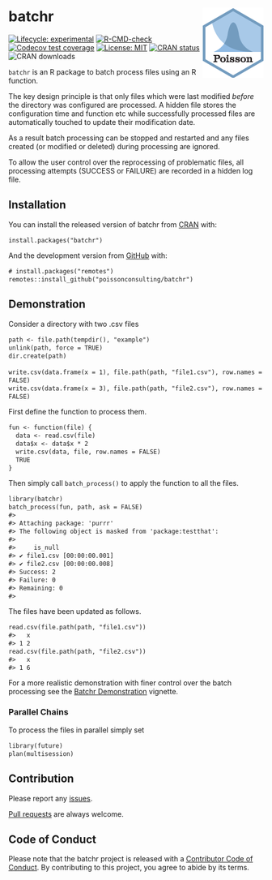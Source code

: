 <!-- README.md is generated from README.Rmd. Please edit that file -->

# batchr <img src="man/figures/logo.png" align="right" />

<!-- badges: start -->

[![Lifecycle:
experimental](https://img.shields.io/badge/lifecycle-experimental-orange.svg)](https://lifecycle.r-lib.org/articles/stages.html#experimental)
[![R-CMD-check](https://github.com/poissonconsulting/batchr/actions/workflows/R-CMD-check.yaml/badge.svg)](https://github.com/poissonconsulting/batchr/actions/workflows/R-CMD-check.yaml)
[![Codecov test
coverage](https://codecov.io/gh/poissonconsulting/batchr/graph/badge.svg)](https://app.codecov.io/gh/poissonconsulting/batchr)
[![License:
MIT](https://img.shields.io/badge/License-MIT-green.svg)](https://opensource.org/licenses/MIT)
[![CRAN
status](https://www.r-pkg.org/badges/version/batchr)](https://CRAN.R-project.org/package=batchr)
![CRAN downloads](https://cranlogs.r-pkg.org/badges/batchr)
<!-- badges: end -->

`batchr` is an R package to batch process files using an R function.

The key design principle is that only files which were last modified
*before* the directory was configured are processed. A hidden file
stores the configuration time and function etc while successfully
processed files are automatically touched to update their modification
date.

As a result batch processing can be stopped and restarted and any files
created (or modified or deleted) during processing are ignored.

To allow the user control over the reprocessing of problematic files,
all processing attempts (SUCCESS or FAILURE) are recorded in a hidden
log file.

## Installation

You can install the released version of batchr from
[CRAN](https://CRAN.R-project.org) with:

    install.packages("batchr")

And the development version from
[GitHub](https://github.com/poissonconsulting/batchr) with:

    # install.packages("remotes")
    remotes::install_github("poissonconsulting/batchr")

## Demonstration

Consider a directory with two .csv files

    path <- file.path(tempdir(), "example")
    unlink(path, force = TRUE)
    dir.create(path)

    write.csv(data.frame(x = 1), file.path(path, "file1.csv"), row.names = FALSE)
    write.csv(data.frame(x = 3), file.path(path, "file2.csv"), row.names = FALSE)

First define the function to process them.

    fun <- function(file) {
      data <- read.csv(file)
      data$x <- data$x * 2
      write.csv(data, file, row.names = FALSE)
      TRUE
    }

Then simply call `batch_process()` to apply the function to all the
files.

    library(batchr)
    batch_process(fun, path, ask = FALSE)
    #> 
    #> Attaching package: 'purrr'
    #> The following object is masked from 'package:testthat':
    #> 
    #>     is_null
    #> ✔ file1.csv [00:00:00.001]
    #> ✔ file2.csv [00:00:00.008]
    #> Success: 2
    #> Failure: 0
    #> Remaining: 0
    #> 

The files have been updated as follows.

    read.csv(file.path(path, "file1.csv"))
    #>   x
    #> 1 2
    read.csv(file.path(path, "file2.csv"))
    #>   x
    #> 1 6

For a more realistic demonstration with finer control over the batch
processing see the [Batchr
Demonstration](https://poissonconsulting.github.io/batchr/articles/batchr.html)
vignette.

### Parallel Chains

To process the files in parallel simply set

    library(future)
    plan(multisession)

## Contribution

Please report any
[issues](https://github.com/poissonconsulting/batchr/issues).

[Pull requests](https://github.com/poissonconsulting/batchr/pulls) are
always welcome.

## Code of Conduct

Please note that the batchr project is released with a [Contributor Code
of
Conduct](https://contributor-covenant.org/version/2/0/CODE_OF_CONDUCT.html).
By contributing to this project, you agree to abide by its terms.
